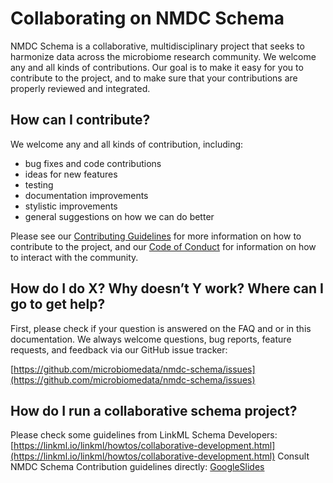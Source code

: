 # Collaborating on NMDC Schema

NMDC Schema is a collaborative, multidisciplinary project that seeks to harmonize data across the microbiome research
community.  We welcome any and all kinds of contributions. Our goal is to make it easy for you to contribute to the 
project, and to make sure that your contributions are properly reviewed and integrated.

## How can I contribute?

We welcome any and all kinds of contribution, including:

 * bug fixes and code contributions
 * ideas for new features
 * testing
 * documentation improvements
 * stylistic improvements
 * general suggestions on how we can do better

Please see our [Contributing Guidelines](https://github.com/microbiomedata/nmdc-schema/blob/main/CONTRIBUTING.md) for 
more information on how to contribute to the project, and 
our [Code of Conduct](https://github.com/microbiomedata/nmdc-schema/blob/main/CODE_OF_CONDUCT.md) for information on
how to interact with the community.

## How do I do X? Why doesn’t Y work? Where can I go to get help?

First, please check if your question is answered on the FAQ and or in this documentation.
We always welcome questions, bug reports, feature requests, and feedback via our GitHub issue tracker:

[https://github.com/microbiomedata/nmdc-schema/issues](https://github.com/microbiomedata/nmdc-schema/issues)

## How do I run a collaborative schema project?

Please check some guidelines from LinkML Schema Developers: [https://linkml.io/linkml/howtos/collaborative-development.html](https://linkml.io/linkml/howtos/collaborative-development.html)
Consult NMDC Schema Contribution guidelines directly: [GoogleSlides](https://docs.google.com/presentation/d/1ZH41QAoESUwAkdHyUxlrmSKS5M-bT0TOulBgX4rBx2A/edit#slide=id.g26390794265_0_693)